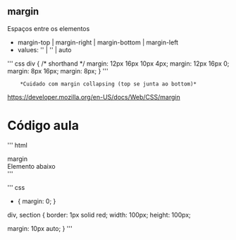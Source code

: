 ## margin

Espaços entre os elementos

- margin-top | margin-right | margin-bottom | margin-left
- values: '<length>' | '<percentage>' | auto

''' css
div {
    /* shorthand */
    margin: 12px 16px 10px 4px;
    margin: 12px 16px 0;
    margin: 8px 16px;
    margin: 8px;
}
'''

        *Cuidado com margin collapsing (top se junta ao bottom)*

https://developer.mozilla.org/en-US/docs/Web/CSS/margin

# Código aula

''' html
<div>
  margin
</div>

<section>Elemento abaixo</section>
'''

''' css
* {
  margin: 0;
}

div, section {
  border: 1px solid red;
  width: 100px;
  height: 100px;
  
  margin: 10px auto;
}
'''